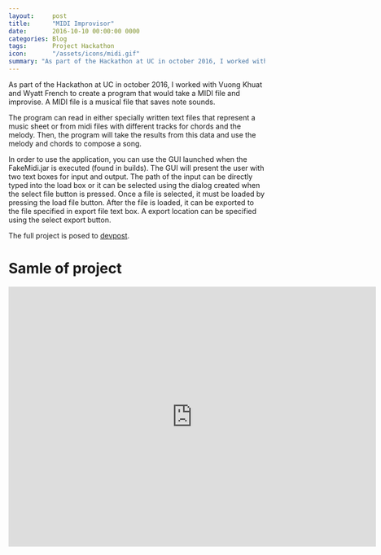 ```yaml
---
layout:     post
title:      "MIDI Improvisor"
date:       2016-10-10 00:00:00 0000
categories: Blog
tags:       Project Hackathon
icon:       "/assets/icons/midi.gif"
summary: "As part of the Hackathon at UC in october 2016, I worked with Vuong Khuat and Wyatt French to create a program that would take a lead sheet and compose a full song."
---
```


As part of the Hackathon at UC in october 2016, I worked with Vuong Khuat and Wyatt French to create a program that would take a MIDI file and improvise. A MIDI file is a musical file that saves note sounds.

The program can read in either specially written text files that represent a music sheet or from midi files with different tracks for chords and the melody. Then, the program will take the results from this data and use the melody and chords to compose a song.

In order to use the application, you can use the GUI launched when the FakeMidi.jar is executed (found in builds). The GUI will present the user with two text boxes for input and output. The path of the input can be directly typed into the load box or it can be selected using the dialog created when the select file button is pressed. Once a file is selected, it must be loaded by pressing the load file button. After the file is loaded, it can be exported to the file specified in export file text box. A export location can be specified using the select export button.

The full project is posed to [devpost](https://devpost.com/software/fakemidi).

# Samle of project

<div class="container">
<iframe width="722" height="511" src="https://www.youtube.com/embed/5eRjky8j_Eg" frameborder="0" allow="accelerometer; autoplay; encrypted-media; gyroscope; picture-in-picture" allowfullscreen class="video"></iframe>
</div>
